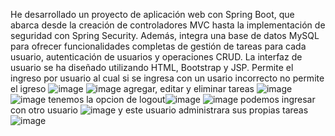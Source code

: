 He desarrollado un proyecto de aplicación web con Spring Boot, que abarca desde la creación de controladores MVC hasta la implementación de seguridad con Spring Security. Además, integra una base de datos  MySQL para ofrecer funcionalidades completas de gestión de tareas para cada usuario, autenticación de usuarios y operaciones CRUD. La interfaz de usuario se ha diseñado utilizando HTML, Bootstrap y JSP.
Permite el ingreso por usuario al cual si se ingresa con un usario incorrecto no permite el igreso ![image](https://github.com/ChrisDL34/ToDo-List-SpringSecurity/assets/128629521/c94ced7d-ade0-4078-9c1f-bec5fedb37ec)
![image](https://github.com/ChrisDL34/ToDo-List-SpringSecurity/assets/128629521/689ad8c5-63da-48a5-b2fa-c9bfaba92ecc)
agregar, editar y eliminar tareas
![image](https://github.com/ChrisDL34/ToDo-List-SpringSecurity/assets/128629521/1a63d968-6064-41d7-9e78-e1c11d7dbdc7)
![image](https://github.com/ChrisDL34/ToDo-List-SpringSecurity/assets/128629521/8ba5dc81-5378-4a3f-8e38-47c3eebc2c20)
tenemos la opcion de logout![image](https://github.com/ChrisDL34/ToDo-List-SpringSecurity/assets/128629521/2d02ccff-0cc1-4f22-8efb-2a69b2606401)
![image](https://github.com/ChrisDL34/ToDo-List-SpringSecurity/assets/128629521/b2d6a732-5580-4404-91a0-976d0f1e65bd)
podemos ingresar con otro usuario
![image](https://github.com/ChrisDL34/ToDo-List-SpringSecurity/assets/128629521/3f472959-cd25-493b-9ccd-a5bce0b901e0)
y este usuario administrara sus propias tareas
![image](https://github.com/ChrisDL34/ToDo-List-SpringSecurity/assets/128629521/4c06759a-b775-45e2-959b-6ca16b09f54f)
